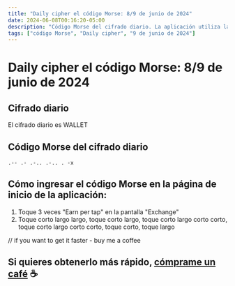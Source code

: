 ```yaml
---
title: "Daily cipher el código Morse: 8/9 de junio de 2024"
date: 2024-06-08T00:16:20-05:00
description: "Código Morse del cifrado diario. La aplicación utiliza la versión americana del código Morse."
tags: ["código Morse", "Daily cipher", "9 de junio de 2024"]
---
```


# Daily cipher el código Morse: 8/9 de junio de 2024

## Cifrado diario

El cifrado diario es WALLET

## Código Morse del cifrado diario

```
.-- .- .-.. .-.. . -x
```

## Cómo ingresar el código Morse en la página de inicio de la aplicación:

1. Toque 3 veces "Earn per tap" en la pantalla "Exchange"
2. Toque corto largo largo, toque corto largo, toque corto largo corto corto, toque corto largo corto corto, toque corto, toque largo


// if you want to get it faster - buy me a coffee

## Si quieres obtenerlo más rápido, [cómprame un café](https://www.buymeacoffee.com/hamster2) ☕️
